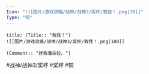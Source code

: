 ```yaml
---
Icon: "![[图片/游戏攻略/战神/战神3/奖杯/救我！.png|30]]"
Type: "铜"
---
```

```ad-common-bronze-trophy
title: (Title:: "救我！")
![[图片/游戏攻略/战神/战神3/奖杯/救我！.png|100]]

(Comment:: "拯救潘朵拉。")
```

#战神/战神3/奖杯 #奖杯 #铜
